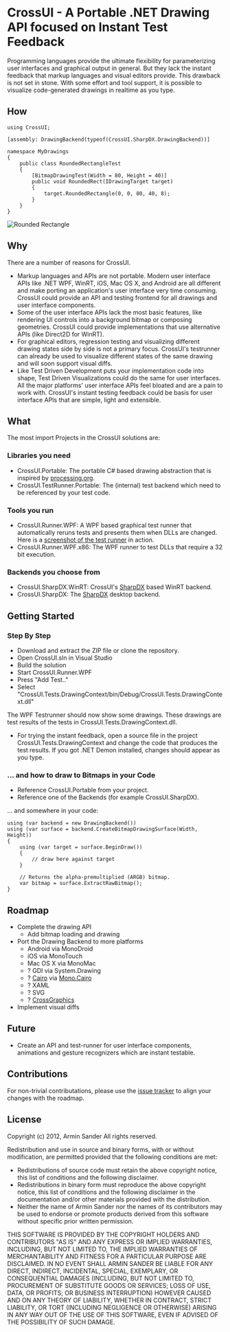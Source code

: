 # CrossUI - A Portable .NET Drawing API focused on Instant Test Feedback

Programming languages provide the ultimate flexibility for parameterizing user interfaces 
and graphical output in general. But they lack the instant feedback that markup languages 
and visual editors provide. This drawback is not set in stone. With some effort and tool support,
it is possible to visualize code-generated drawings in realtime as you type.

## How

	using CrossUI;

	[assembly: DrawingBackend(typeof(CrossUI.SharpDX.DrawingBackend))]

	namespace MyDrawings
	{
		public class RoundedRectangleTest
		{
			[BitmapDrawingTest(Width = 80, Height = 40)]
			public void RoundedRect(IDrawingTarget target)
			{
				target.RoundedRectangle(0, 0, 80, 40, 8);
			}
		}
	}

![Rounded Rectangle](https://github.com/pragmatrix/CrossUI/raw/master/RoundedRectangle.png)

## Why

There are a number of reasons for CrossUI.

* Markup languages and APIs are not portable. Modern user interface APIs like .NET WPF, WinRT, iOS, Mac OS X, 
and Android are all different and make porting an application's user interface very time consuming. CrossUI could provide an API and testing frontend for all drawings and user interface components.
* Some of the user interface APIs lack the most basic features, like rendering UI controls into a background bitmap or composing geometries. 
CrossUI could provide implementations that use alternative APIs (like Direct2D for WinRT).
* For graphical editors, regression testing and visualizing different drawing states side by side is not a primary focus. CrossUI's testrunner can already be used to visualize different states of the same drawing and will soon support visual diffs.
* Like Test Driven Development puts your implementation code into shape, 
Test Driven Visualizations could do the same for user interfaces. 
All the major platforms' user interface APIs feel bloated and are a pain to work with. 
CrossUI's instant testing feedback could be basis for user interface APIs that are simple, light and extensible.

## What

The most import Projects in the CrossUI solutions are:

### Libraries you need

* CrossUI.Portable: The portable C# based drawing abstraction that is inspired by [processing.org](http://www.processing.org).
* CrossUI.TestRunner.Portable: The (internal) test backend which need to be referenced by your test code.

### Tools you run

* CrossUI.Runner.WPF: A WPF based graphical test runner that automatically reruns tests and presents them when DLLs are changed. Here is a [screenshot of the test runner](http://twitpic.com/a5n3ad) in action.
* CrossUI.Runner.WPF.x86: The WPF runner to test DLLs that require a 32 bit execution.

### Backends you choose from

* CrossUI.SharpDX.WinRT: CrossUI's [SharpDX](http://sharpdx.org/) based WinRT backend.
* CrossUI.SharpDX: The [SharpDX](http://sharpdx.org/) desktop backend.

## Getting Started

### Step By Step

* Download and extract the ZIP file or clone the repository.
* Open CrossUI.sln in Visual Studio
* Build the solution
* Start CrossUI.Runner.WPF
* Press "Add Test.."
* Select "CrossUI.Tests.DrawingContext/bin/Debug/CrossUI.Tests.DrawingContext.dll"

The WPF Testrunner should now show some drawings. These drawings are test results of the tests in CrossUI.Tests.DrawingContext.dll.

* For trying the instant feedback, open a source file in the project CrossUI.Tests.DrawingContext and 
change the code that produces the test results. If you got .NET Demon installed, changes should appear as you type.

### ... and how to draw to Bitmaps in your Code

* Reference CrossUI.Portable from your project.
* Reference one of the Backends (for example CrossUI.SharpDX).

... and somewhere in your code:

	using (var backend = new DrawingBackend())
	using (var surface = backend.CreateBitmapDrawingSurface(Width, Height))
	{
		using (var target = surface.BeginDraw())
		{
			// draw here against target
		}

		// Returns the alpha-premultiplied (ARGB) bitmap.
		var bitmap = surface.ExtractRawBitmap();
	}

## Roadmap

* Complete the drawing API
	* Add bitmap loading and drawing
* Port the Drawing Backend to more platforms
	* Android via MonoDroid
	* iOS via MonoTouch
	* Mac OS X via MonoMac
	* ? GDI via System.Drawing
	* ? [Cairo](http://cairographics.org/) via [Mono.Cairo](http://www.mono-project.com/Mono.Cairo)
	* ? XAML
	* ? SVG
	* ? [CrossGraphics](https://github.com/praeclarum/CrossGraphics)
* Implement visual diffs

## Future

* Create an API and test-runner for user interface components, animations and gesture recognizers which are instant testable. 

## Contributions

For non-trivial contributations, please use the [issue tracker](https://github.com/pragmatrix/CrossUI/issues) to align your changes with the roadmap.

## License

Copyright (c) 2012, Armin Sander
All rights reserved.

Redistribution and use in source and binary forms, with or without
modification, are permitted provided that the following conditions are met:

- Redistributions of source code must retain the above copyright notice, 
	  this list of conditions and the following disclaimer.
- Redistributions in binary form must reproduce the above copyright
	  notice, this list of conditions and the following disclaimer in the
	  documentation and/or other materials provided with the distribution.
- Neither the name of Armin Sander nor the
	  names of its contributors may be used to endorse or promote products
	  derived from this software without specific prior written permission.

THIS SOFTWARE IS PROVIDED BY THE COPYRIGHT HOLDERS AND CONTRIBUTORS "AS IS" AND
ANY EXPRESS OR IMPLIED WARRANTIES, INCLUDING, BUT NOT LIMITED TO, THE IMPLIED
WARRANTIES OF MERCHANTABILITY AND FITNESS FOR A PARTICULAR PURPOSE ARE
DISCLAIMED. IN NO EVENT SHALL ARMIN SANDER BE LIABLE FOR ANY
DIRECT, INDIRECT, INCIDENTAL, SPECIAL, EXEMPLARY, OR CONSEQUENTIAL DAMAGES
(INCLUDING, BUT NOT LIMITED TO, PROCUREMENT OF SUBSTITUTE GOODS OR SERVICES;
LOSS OF USE, DATA, OR PROFITS; OR BUSINESS INTERRUPTION) HOWEVER CAUSED AND
ON ANY THEORY OF LIABILITY, WHETHER IN CONTRACT, STRICT LIABILITY, OR TORT
(INCLUDING NEGLIGENCE OR OTHERWISE) ARISING IN ANY WAY OUT OF THE USE OF THIS
SOFTWARE, EVEN IF ADVISED OF THE POSSIBILITY OF SUCH DAMAGE.
